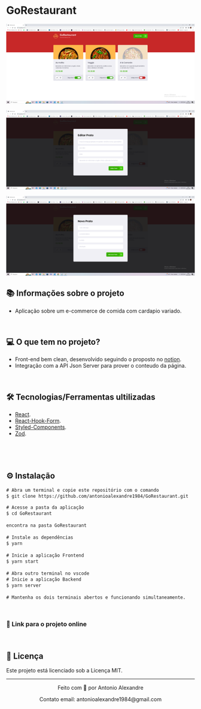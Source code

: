 # GoRestaurant

![mock1](https://raw.githubusercontent.com/antonioalexandre1984/GoRestaurant/main/src/assets/photo1.png)

![mock1](https://raw.githubusercontent.com/antonioalexandre1984/GoRestaurant/main/src/assets/photo2.png)

![mock1](https://raw.githubusercontent.com/antonioalexandre1984/GoRestaurant/main/src/assets/photo3.png)

## 📚 Informações sobre o projeto

* Aplicação sobre um e-commerce de comida com cardapio variado.

&nbsp;

## 💻 O que tem no projeto?

* Front-end bem clean, desenvolvido seguindo o proposto no [notion](https://efficient-sloth-d85.notion.site/Desafio-02-Refactoring-de-classes-e-typescript-4571541e7f8c4799bd191b6cfb53802c).
* Integração com a API Json Server para prover o conteudo da  página.

&nbsp;

## 🛠️ Tecnologias/Ferramentas ultilizadas

* [React](https://pt-br.reactjs.org/E).
* [React-Hook-Form](https://react-hook-form.com/).
* [Styled-Components](https://styled-components.com/).
* [Zod](https://www.npmjs.com/package/zod).

&nbsp;

&nbsp;

## ⚙️ Instalação
```
# Abra um terminal e copie este repositório com o comando
$ git clone https://github.com/antonioalexandre1984/GoRestaurant.git
```

```
# Acesse a pasta da aplicação
$ cd GoRestaurant

encontra na pasta GoRestaurant

# Instale as dependências
$ yarn

# Inicie a aplicação Frontend
$ yarn start

# Abra outro terminal no vscode
# Inicie a aplicação Backend
$ yarn server

# Mantenha os dois terminais abertos e funcionando simultaneamente.

```

&nbsp;

### 🔗 Link para o projeto online


&nbsp;

## 📝 Licença

Este projeto está licenciado sob a Licença MIT.


---

<p align="center">Feito com 💙 por Antonio Alexandre</p>
<p align="center">Contato email: antonioalexandre1984@gmail.com</p>
